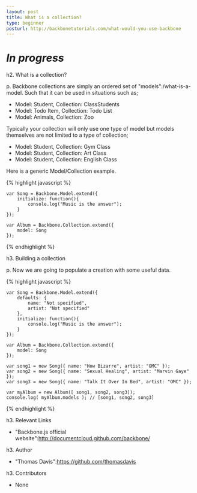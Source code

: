 ```yaml
---
layout: post
title: What is a collection?
type: beginner
posturl: http://backbonetutorials.com/what-would-you-use-backbone
---
```


# _In progress_

h2. What is a collection?

p. Backbone collections are simply an ordered set of "models":/what-is-a-model.   Such that it can be used in situations such as;

* Model: Student, Collection: ClassStudents 
* Model: Todo Item, Collection: Todo List
* Model: Animals, Collection: Zoo

Typically your collection will only use one type of model but models themselves are not limited to a type of collection;

* Model: Student, Collection: Gym Class
* Model: Student, Collection: Art Class
* Model: Student, Collection: English Class

Here is a generic Model/Collection example.

{% highlight javascript %}

    var Song = Backbone.Model.extend({
        initialize: function(){
            console.log("Music is the answer");
        }
    });
    
    var Album = Backbone.Collection.extend({
		model: Song
	});

{% endhighlight %}

h3. Building a collection

p. Now we are going to populate a creation with some useful data.

{% highlight javascript %}

    var Song = Backbone.Model.extend({
		defaults: {
			name: "Not specified",
			artist: "Not specified"
		},
        initialize: function(){
            console.log("Music is the answer");
        }
    });
    
    var Album = Backbone.Collection.extend({
		model: Song
	});
	
	var song1 = new Song({ name: "How Bizarre", artist: "OMC" });
	var song2 = new Song({ name: "Sexual Healing", artist: "Marvin Gaye" });
	var song3 = new Song({ name: "Talk It Over In Bed", artist: "OMC" });
	
	var myAlbum = new Album([ song1, song2, song3]);
	console.log( myAlbum.models ); // [song1, song2, song3]
	
{% endhighlight %}

h3. Relevant Links
* "Backbone.js official website":http://documentcloud.github.com/backbone/



h3. Author

* "Thomas Davis":https://github.com/thomasdavis

h3. Contributors

* None
